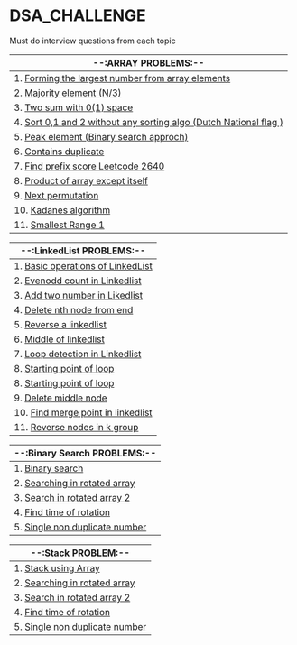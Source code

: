 # DSA_CHALLENGE
Must do interview questions from each topic 

| --:ARRAY PROBLEMS:--  |
|------------------------------|
| 1. [Forming the largest number from array elements](https://github.com/Abrahul-107/DSA_CHALLENGE/blob/main/Array/01_Forming_largest_number.cpp) |
| 2. [Majority element (N/3)](https://github.com/Abrahul-107/DSA_CHALLENGE/blob/main/Array/02_majority_element.cpp) |
| 3. [Two sum with 0(1) space](https://github.com/Abrahul-107/DSA_CHALLENGE/blob/main/Array/03_twosum.cpp) |
| 4. [Sort 0,1 and 2 without any sorting algo (Dutch National flag )](https://github.com/Abrahul-107/DSA_CHALLENGE/blob/main/Array/04_sort012.cpp) |
| 5. [Peak element (Binary search approch)](https://github.com/Abrahul-107/DSA_CHALLENGE/blob/main/Array/05_peak_element.cpp) |
| 6. [Contains duplicate](https://github.com/Abrahul-107/DSA_CHALLENGE/blob/main/Array/06_contains_duplicate.cpp) |
| 7. [Find prefix score Leetcode 2640](https://github.com/Abrahul-107/DSA_CHALLENGE/blob/main/Array/07_findPrefixScore.cpp) |
| 8. [Product of array except itself ](https://github.com/Abrahul-107/DSA_CHALLENGE/blob/main/Array/08_product_array_except_itself.cpp) |
| 9. [Next permutation](https://github.com/Abrahul-107/DSA_CHALLENGE/blob/main/Array/09_next_permutation.cpp) |
| 10. [Kadanes algorithm](https://github.com/Abrahul-107/DSA_CHALLENGE/blob/main/Array/10_Kadens_algo.cpp) |
| 11. [Smallest Range 1](https://github.com/Abrahul-107/DSA_CHALLENGE/blob/main/Array/11_smallest_range1.cpp) |



| --:LinkedList PROBLEMS:--  |
|------------------------------|
| 1. [Basic operations of LinkedList](https://github.com/Abrahul-107/DSA_CHALLENGE/blob/main/Linkedlist/01_Basic_operation.cpp)|
| 2. [Evenodd count in Linkedlist](https://github.com/Abrahul-107/DSA_CHALLENGE/blob/main/Linkedlist/02_even_odd.cpp) |
| 3. [Add two number in Likedlist](https://github.com/Abrahul-107/DSA_CHALLENGE/blob/main/Linkedlist/03_add_twonumber.cpp) |
| 4. [Delete nth node from end](https://github.com/Abrahul-107/DSA_CHALLENGE/blob/main/Linkedlist/04_delete_Nthfrom_end.cpp) |
| 5. [Reverse a linkedlist](https://github.com/Abrahul-107/DSA_CHALLENGE/blob/main/Linkedlist/05_reverse_linkedlist.cpp) |
| 6. [Middle of linkedlist](https://github.com/Abrahul-107/DSA_CHALLENGE/blob/main/Linkedlist/06_middle_find.cpp) |
| 7. [Loop detection in Linkedlist](https://github.com/Abrahul-107/DSA_CHALLENGE/blob/main/Linkedlist/07_detect_loop.cpp) |
| 8. [Starting point of loop](https://github.com/Abrahul-107/DSA_CHALLENGE/blob/main/Linkedlist/08_starting_of_loop.cpp) |
| 8. [Starting point of loop](https://github.com/Abrahul-107/DSA_CHALLENGE/blob/main/Linkedlist/08_starting_of_loop.cpp) |
| 9. [Delete middle node](https://github.com/Abrahul-107/DSA_CHALLENGE/blob/main/Linkedlist/09_delete_middle.cpp) |
| 10. [Find merge point  in linkedlist](https://github.com/Abrahul-107/DSA_CHALLENGE/blob/main/Linkedlist/10_find_mergepoint.cpp) |
| 11. [Reverse nodes in k group](https://github.com/Abrahul-107/DSA_CHALLENGE/blob/main/Linkedlist/11_reverse_inK.cpp)|


| --:Binary Search PROBLEMS:--  |
|------------------------------|
| 1. [Binary search](https://github.com/Abrahul-107/DSA_CHALLENGE/blob/main/BinarySearch/BS_in_oned/01_binary_search.cpp)|
| 2. [Searching in rotated array ](https://github.com/Abrahul-107/DSA_CHALLENGE/blob/main/BinarySearch/BS_in_oned/02_searchin_rotated.cpp) |
| 3. [Search in rotated array 2](https://github.com/Abrahul-107/DSA_CHALLENGE/blob/main/BinarySearch/BS_in_oned/03_searchinrotated2.cpp) |
| 4. [Find time of rotation](https://github.com/Abrahul-107/DSA_CHALLENGE/blob/main/BinarySearch/BS_in_oned/04_findTimeofrotation.cpp) |
| 5. [Single non duplicate number](https://github.com/Abrahul-107/DSA_CHALLENGE/blob/main/BinarySearch/BS_in_oned/05_single_nonduplicate.cpp) |




| --:Stack PROBLEM:--  |
|------------------------------|
| 1. [Stack using Array](https://github.com/Abrahul-107/DSA_CHALLENGE/blob/main/Stack/01_stack_using_array.cpp)|
| 2. [Searching in rotated array ](https://github.com/Abrahul-107/DSA_CHALLENGE/blob/main/BinarySearch/BS_in_oned/02_searchin_rotated.cpp) |
| 3. [Search in rotated array 2](https://github.com/Abrahul-107/DSA_CHALLENGE/blob/main/BinarySearch/BS_in_oned/03_searchinrotated2.cpp) |
| 4. [Find time of rotation](https://github.com/Abrahul-107/DSA_CHALLENGE/blob/main/BinarySearch/BS_in_oned/04_findTimeofrotation.cpp) |
| 5. [Single non duplicate number](https://github.com/Abrahul-107/DSA_CHALLENGE/blob/main/BinarySearch/BS_in_oned/05_single_nonduplicate.cpp) |
